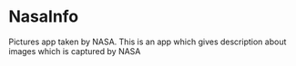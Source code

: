 # NasaInfo
Pictures app taken by NASA.
This is an app which gives description about images which is captured by NASA
